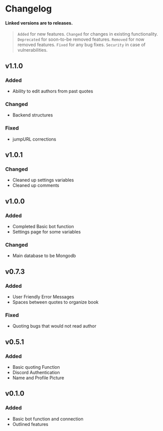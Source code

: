 # Changelog
#### Linked versions are to releases.
>`Added` for new features.
>`Changed` for changes in existing functionality.
>`Deprecated` for soon-to-be removed features.
>`Removed` for now removed features.
>`Fixed` for any bug fixes.
>`Security` in case of vulnerabilities.

## v1.1.0

### Added
- Ability to edit authors from past quotes

### Changed
- Backend structures

### Fixed
- jumpURL corrections

## v1.0.1

### Changed
- Cleaned up settings variables 
- Cleaned up comments

## v1.0.0

### Added 
- Completed Basic bot function 
- Settings page for some variables

### Changed
- Main database to be Mongodb 

## v0.7.3

### Added 
- User Friendly Error Messages
- Spaces between quotes to organize book

### Fixed
- Quoting bugs that would not read author 

## v0.5.1

### Added
- Basic quoting Function 
- Discord Authentication 
- Name and Profile Picture

## v0.1.0

### Added 
- Basic bot function and connection
- Outlined features 
